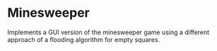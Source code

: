 # Minesweeper

Implements a GUI version of the minesweeper game using a different approach of a flooding algorithm for empty squares.
